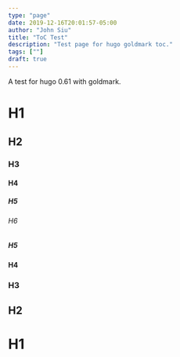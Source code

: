 ```yaml
---
type: "page"
date: 2019-12-16T20:01:57-05:00
author: "John Siu"
title: "ToC Test"
description: "Test page for hugo goldmark toc."
tags: [""]
draft: true
---
```

A test for hugo 0.61 with goldmark.

<!--more-->

# H1

## H2

### H3

#### H4

##### H5

###### H6

##### H5

#### H4

### H3

## H2

# H1